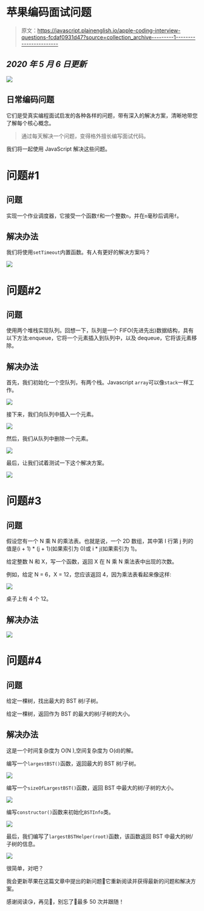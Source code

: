 # 苹果编码面试问题

> 原文：<https://javascript.plainenglish.io/apple-coding-interview-questions-fcdaf0931d47?source=collection_archive---------1----------------------->

## *2020 年 5 月 6 日更新*

![](img/29f0abad9964d6c26bc7ce544943e3c7.png)

## 日常编码问题

它们是受真实编程面试启发的各种各样的问题，带有深入的解决方案，清晰地带您了解每个核心概念。

> 通过每天解决一个问题，变得格外擅长编写面试代码。

我们将一起使用 JavaScript 解决这些问题。

# 问题#1

## 问题

实现一个作业调度器，它接受一个函数`f`和一个整数`n`，并在`n`毫秒后调用`f`。

## 解决办法

我们将使用`setTimeout`内置函数。有人有更好的解决方案吗？

![](img/215a3670dc39bab1884acb01488082d4.png)

# 问题#2

## 问题

使用两个堆栈实现队列。回想一下，队列是一个 FIFO(先进先出)数据结构，具有以下方法:enqueue，它将一个元素插入到队列中，以及 dequeue，它将该元素移除。

## 解决办法

首先，我们初始化一个空队列，有两个栈。Javascript `array`可以像`stack`一样工作。

![](img/01314945f6a3989d84be22d5b4ca3ce4.png)

接下来，我们向队列中插入一个元素。

![](img/92797a06f7316ea09110a6cc3c4e2804.png)

然后，我们从队列中删除一个元素。

![](img/e18b9969b2d85a9fe6c34a044be7ba3f.png)

最后，让我们试着测试一下这个解决方案。

![](img/1c8a43fe5cf5c59a270b3c5b3d114b6f.png)

# 问题#3

## 问题

假设您有一个 N 乘 N 的乘法表。也就是说，一个 2D 数组，其中第 I 行第 j 列的值是(i + 1) * (j + 1)(如果索引为 0)或 i * j(如果索引为 1)。

给定整数 N 和 X，写一个函数，返回 X 在 N 乘 N 乘法表中出现的次数。

例如，给定 N = 6，X = 12，您应该返回 4，因为乘法表看起来像这样:

![](img/53e2e77245ac6b865be179ceae842ccc.png)

桌子上有 4 个 12。

## 解决办法

![](img/df5c216949197e7e338c7ec2cb9a5413.png)

# 问题#4

## 问题

给定一棵树，找出最大的 BST 树/子树。

给定一棵树，返回作为 BST 的最大的树/子树的大小。

## 解决办法

这是一个时间复杂度为 O(N ),空间复杂度为 O(d)的解。

编写一个`largestBST()`函数，返回最大的 BST 树/子树。

![](img/0489e0c8e3e5ed40dee3d065007278da.png)

编写一个`sizeOfLargestBST()`函数，返回 BST 中最大的树/子树的大小。

![](img/3b9d24df850144ff12de012e55c88485.png)

编写`constructor()`函数来初始化`BSTInfo`类。

![](img/e2fb4403a6e77be03410d74c606b94c4.png)

最后，我们编写了`largestBSTHelper(root)`函数，该函数返回 BST 中最大的树/子树的信息。

![](img/70e18948deb258f4978d54c728999dbd.png)

很简单，对吧？

我会更新苹果在这篇文章中提出的新问题🔖它重新阅读并获得最新的问题和解决方案。

感谢阅读😘，再见👋，别忘了👏最多 50 次并跟随！